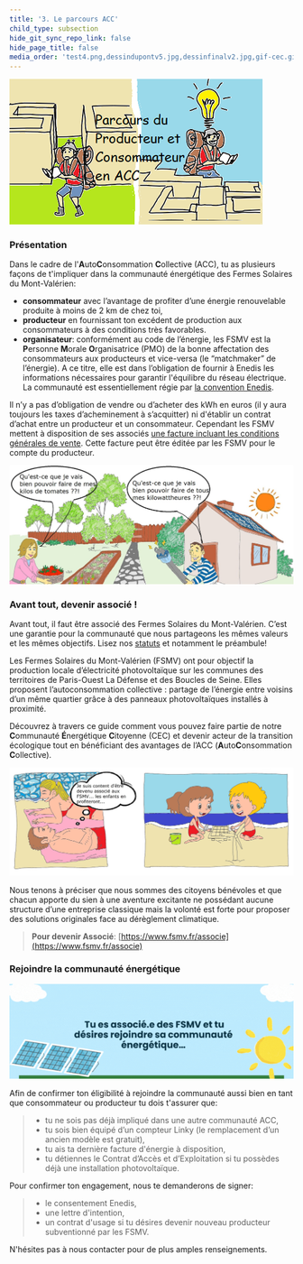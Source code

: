 ```yaml
---
title: '3. Le parcours ACC'
child_type: subsection
hide_git_sync_repo_link: false
hide_page_title: false
media_order: 'test4.png,dessindupontv5.jpg,dessinfinalv2.jpg,gif-cec.gif'
---
```


![test4](test4.png "Le parcours de l'ACC")
### Présentation
Dans le cadre de l'**A**uto**C**onsommation **C**ollective (ACC), tu as plusieurs façons de t'impliquer dans la communauté énergétique des Fermes Solaires du Mont-Valérien:
* **consommateur** avec l’avantage de profiter d’une énergie renouvelable produite à moins de 2 km de chez toi,
* **producteur** en fournissant ton excédent de production aux consommateurs à des conditions très favorables.
* **organisateur**: conformément au code de l’énergie, les FSMV est la **P**ersonne **M**orale **O**rganisatrice (PMO) de la bonne affectation des consommateurs aux producteurs et vice-versa (le “matchmaker” de l’énergie). A ce titre, elle est dans l’obligation de fournir à Enedis les informations nécessaires pour garantir l'équilibre du réseau électrique. La communauté est essentiellement régie par [la convention Enedis](https://www.enedis.fr/sites/default/files/documents/pdf/Enedis-FOR-CF_01E.pdf).

Il n’y a pas d’obligation de vendre ou d’acheter des kWh en euros (il y aura toujours les taxes d’acheminement à s’acquitter) ni d'établir un contrat d’achat entre un producteur et un consommateur. Cependant les FSMV mettent à disposition de ses associés [une facture incluant les conditions générales de vente](https://docs.google.com/document/d/1vWNXZJmdZUROnw0flykCL2obWObmSA7i5DAaSXv4Xds/edit?usp=sharing). Cette facture peut être éditée par les FSMV pour le compte du producteur.

![dessinfinalv2](dessinfinalv2.jpg "Echangeons...")

### Avant tout, devenir associé !

Avant tout, il faut être associé des Fermes Solaires du Mont-Valérien. C’est une garantie pour la communauté que nous partageons les mêmes valeurs et les mêmes objectifs. Lisez nos [statuts](https://drive.google.com/file/d/1Wm-hCciqrirz9Dr5PCAuVlpkT0VyI1YP/view?usp=sharing) et notamment le préambule!

Les Fermes Solaires du Mont-Valérien (FSMV) ont pour objectif la production locale d’électricité photovoltaïque sur les communes des territoires de Paris-Ouest La Défense et des Boucles de Seine. Elles proposent l’autoconsommation collective : partage de l’énergie entre voisins d’un même quartier grâce à des panneaux photovoltaïques installés à proximité.

Découvrez à travers ce guide comment vous pouvez faire partie de notre **C**ommunauté **É**nergétique **C**itoyenne (CEC) et devenir acteur de la transition écologique tout en bénéficiant des avantages de l’ACC (**A**uto**C**onsommation **C**ollective).

![dessindupontv5](dessindupontv5.jpg "...pour nos enfants...")

Nous tenons à préciser que nous sommes des citoyens bénévoles et que chacun apporte du sien à une aventure excitante ne possédant aucune structure d’une entreprise classique mais la volonté est forte pour proposer des solutions originales face au dérèglement climatique.
> **Pour devenir Associé**: [https://www.fsmv.fr/associe](https://www.fsmv.fr/associe)

### Rejoindre la communauté énergétique
![gif-cec](gif-cec.gif "Rejoindre la communauté énergétique...")

Afin de confirmer ton éligibilité à rejoindre la communauté aussi bien en tant que consommateur ou producteur tu dois t'assurer que:
> * tu ne sois pas déjà impliqué dans une autre communauté ACC,
> * tu sois bien équipé d’un compteur Linky (le remplacement d’un ancien modèle est gratuit),
> * tu ais ta dernière facture d'énergie à disposition,
> * tu détiennes le Contrat d’Accès et d’Exploitation si tu possèdes déjà une installation photovoltaïque.

Pour confirmer ton engagement, nous te demanderons de signer:
> * le consentement Enedis,
> * une lettre d'intention,
> * un contrat d'usage si tu désires devenir nouveau producteur subventionné par les FSMV.

N'hésites pas à nous contacter pour de plus amples renseignements.
